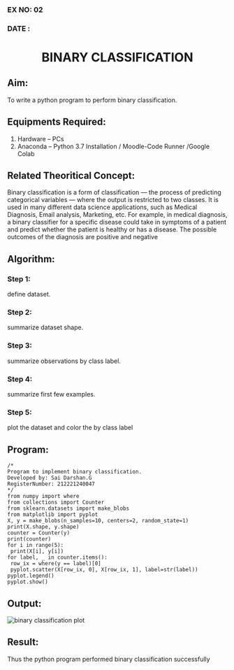 ### EX NO: 02
### DATE : 
# <p align ='center'> BINARY CLASSIFICATION </p>
## Aim:
To write a python program to perform binary classification.

## Equipments Required:
1. Hardware – PCs
2. Anaconda – Python 3.7 Installation / Moodle-Code Runner /Google Colab

## Related Theoritical Concept:
Binary classification is a form of classification — the process of predicting categorical variables — where the output is restricted to two classes. It is used in many different data science applications, such as Medical Diagnosis, Email analysis, Marketing, etc. For example, in medical diagnosis, a binary classifier for a specific disease could take in symptoms of a patient and predict whether the patient is healthy or has a disease. The possible outcomes of the diagnosis are positive and negative 

## Algorithm:
### Step 1:
define dataset.
### Step 2:
summarize dataset shape.
### Step 3:
summarize observations by class label.
### Step 4:
summarize first few examples.
### Step 5:
plot the dataset and color the by class label

## Program:
```
/*
Program to implement binary classification.
Developed by: Sai Darshan.G
RegisterNumber: 212221240047
*/
from numpy import where 
from collections import Counter 
from sklearn.datasets import make_blobs 
from matplotlib import pyplot 
X, y = make_blobs(n_samples=10, centers=2, random_state=1) 
print(X.shape, y.shape) 
counter = Counter(y) 
print(counter) 
for i in range(5): 
 print(X[i], y[i])  
for label, _ in counter.items(): 
 row_ix = where(y == label)[0] 
 pyplot.scatter(X[row_ix, 0], X[row_ix, 1], label=str(label)) 
pyplot.legend() 
pyplot.show()

```

## Output:
![binary classification plot](/02.png)

## Result:
Thus the python program performed binary classification successfully
